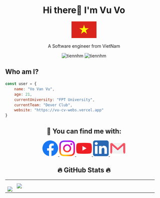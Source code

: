 <h1 align = "center" >Hi there👋 I'm Vu Vo</h1>
<p align = "center"><img src = "./asset/Wikipedia-Flags-VN-Vietnam-Flag.svg" width="80px"></img></p>
<p align = "center">A Software engineer from VietNam</p>
<p align ="center"> <img src="https://komarev.com/ghpvc/?username=vu-sudo" alt="tiennhm" /> <img src="https://badges.pufler.dev/repos/vu-sudo" alt="tiennhm" /> </p>


## Who am I?
```javascript
const user = {
    name: "Vo Van Vu",
    age: 21,
    currentUniversity: "FPT University",
    currentTeam: "Dever Club",
    website: "https://vu-cv-webs.vercel.app"
}
```

<h2 align = "center">📌 You can find me with: </h2>
<p align="center">
    <a href="https://www.facebook.com/VanVu.070403"  alt="Facebook">
        <img src="./asset/5296499_fb_facebook_facebook logo_icon.svg" width = "50px" target="_blank" />
    </a> 
    <a href="https://www.instagram.com/vu.07.04/"  alt=Instargram>
        <img src="./asset/5296765_camera_instagram_instagram logo_icon.svg" width = "50px" target="_blank">
    </a>
    <a href="https://www.youtube.com/channel/UCq6bM5MwZ1rsNMQJUGkxNig"  alt=Youtube>
        <img src="./asset/5296521_play_video_vlog_youtube_youtube logo_icon.svg" width = "50px" target="_blank">
    </a>
    <a href="https://www.linkedin.com/in/vu-vu-26b748223/"  alt=LinkedIn>
        <img src="./asset/5296501_linkedin_network_linkedin logo_icon.svg" width = "50px" target="_blank">
    </a>
    <a href="mailto: https://www.linkedin.com/in/vu-vu-26b748223/"  alt=LinkedIn>
        <img src="./asset/3377042_gmail_logo_media_social_icon.svg" width = "50px" target="_blank"> 
    </a>
</p>

 <h2 align="center">🔥 GitHub Stats 🔥</h2>
 <!-- https://github.com/anuraghazra/github-readme-stats -->

   <table align="center" style="width:100%;">
    <tr>
      <td>
        <br>
          <div align=center>
            <a href="#" title="vu-sudo">
              <img width="315" align ="center" src="https://github-readme-stats.vercel.app/api/top-langs/?username=vu-sudo&hide=c%23,powershell,Mathematica,Ruby,Objective-C,Objective-C%2b%2b,Cuda&title_color=61dafb&text_color=ffffff&icon_color=61dafb&bg_color=20232a&langs_count=8&layout=compact&border_color=61dafb&hide_border=true" />
            </a>
          </div>
      </td>
      <td>
        <div align=center>
          <a href="#" title="vu-sudo">
            <img align="right" width="434" src="https://github-readme-stats.vercel.app/api?username=vu-sudo&show_icons=true&theme=react&border_color=61dafb&hide_border=true" />
          </a>
        </div>
      </td>
    </tr>
  </table>


